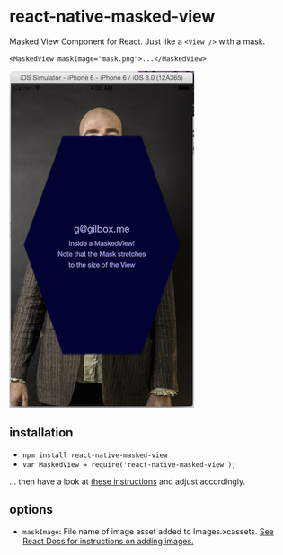 # react-native-masked-view

Masked View Component for React. Just like a `<View />` with a mask.

    <MaskedView maskImage="mask.png">...</MaskedView>

![screen shot](masked-view-screenshot.png)

## installation

- `npm install react-native-masked-view`
- `var MaskedView = require('react-native-masked-view');`

... then have a look at [these instructions](https://github.com/chirag04/react-native-dashed-border)
and adjust accordingly.

## options

- `maskImage`: File name of image asset added to Images.xcassets.
[See React Docs for instructions on adding images.](https://facebook.github.io/react-native/docs/image.html#adding-static-resources-to-your-app-using-images-xcassets)
